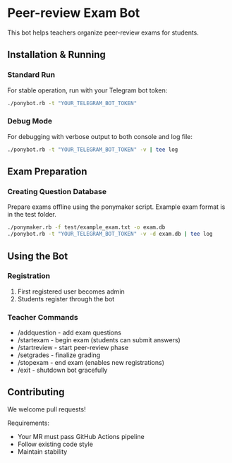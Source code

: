 # Peer-review Exam Bot

This bot helps teachers organize peer-review exams for students.

## Installation & Running

### Standard Run
For stable operation, run with your Telegram bot token:

```bash
./ponybot.rb -t "YOUR_TELEGRAM_BOT_TOKEN"
```

### Debug Mode
For debugging with verbose output to both console and log file:

```bash
./ponybot.rb -t "YOUR_TELEGRAM_BOT_TOKEN" -v | tee log
```

## Exam Preparation

### Creating Question Database
Prepare exams offline using the ponymaker script. Example exam format is in the test folder.

```bash
./ponymaker.rb -f test/example_exam.txt -o exam.db
./ponybot.rb -t "YOUR_TELEGRAM_BOT_TOKEN" -v -d exam.db | tee log
```

## Using the Bot

### Registration
1. First registered user becomes admin
2. Students register through the bot

### Teacher Commands
- /addquestion - add exam questions
- /startexam - begin exam (students can submit answers)
- /startreview - start peer-review phase
- /setgrades - finalize grading
- /stopexam - end exam (enables new registrations)
- /exit - shutdown bot gracefully

## Contributing
We welcome pull requests!

Requirements:
- Your MR must pass GitHub Actions pipeline
- Follow existing code style
- Maintain stability
